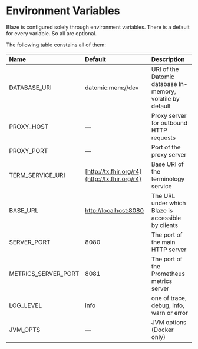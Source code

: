 # Environment Variables

Blaze is configured solely through environment variables. There is a default for every variable. So all are optional.

The following table constains all of them:

| Name | Default | Description |
| :--- | :--- | :--- |
| DATABASE\_URI | datomic:mem://dev | URI of the Datomic database In-memory, volatile by default  |
| PROXY\_HOST | — | Proxy server for outbound HTTP requests |
| PROXY\_PORT | — | Port of the proxy server |
| TERM\_SERVICE\_URI | [http://tx.fhir.org/r4](http://tx.fhir.org/r4) | Base URI of the terminology service |
| BASE\_URL | [http://localhost:8080](http://localhost:8080) | The URL under which Blaze is accessible by clients |
| SERVER\_PORT | 8080 | The port of the main HTTP server |
| METRICS\_SERVER\_PORT | 8081 | The port of the Prometheus metrics server |
| LOG\_LEVEL | info | one of trace, debug, info, warn or error |
| JVM\_OPTS | — | JVM options \(Docker only\) |

